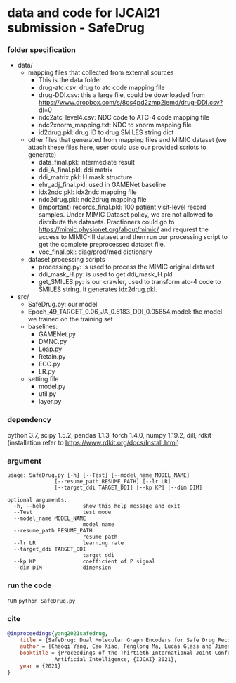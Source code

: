 # data and code for IJCAI21 submission - SafeDrug

### folder specification
- data/
    - mapping files that collected from external sources
        - This is the data folder
        - drug-atc.csv: drug to atc code mapping file
        - drug-DDI.csv: this a large file, could be downloaded from https://www.dropbox.com/s/8os4pd2zmp2jemd/drug-DDI.csv?dl=0
        - ndc2atc_level4.csv: NDC code to ATC-4 code mapping file
        - ndc2xnorm_mapping.txt: NDC to xnorm mapping file
        - id2drug.pkl: drug ID to drug SMILES string dict
    - other files that generated from mapping files and MIMIC dataset (we attach these files here, user could use our provided scriots to generate)
        - data_final.pkl: intermediate result
        - ddi_A_final.pkl: ddi matrix
        - ddi_matrix.pkl: H mask structure
        - ehr_adj_final.pkl: used in GAMENet baseline
        - idx2ndc.pkl: idx2ndc mapping file
        - ndc2drug.pkl: ndc2drug mapping file
        - (important) records_final.pkl: 100 patient visit-level record samples. Under MIMIC Dataset policy, we are not allowed to distribute the datasets. Practioners could go to https://mimic.physionet.org/about/mimic/ and requrest the access to MIMIC-III dataset and then run our processing script to get the complete preprocessed dataset file.
        - voc_final.pkl: diag/prod/med dictionary
    - dataset processing scripts
        - processing.py: is used to process the MIMIC original dataset
        - ddi_mask_H.py: is used to get ddi_mask_H.pkl
        - get_SMILES.py: is our crawler, used to transform atc-4 code to SMILES string. It generates idx2drug.pkl.
- src/
    - SafeDrug.py: our model
    - Epoch_49_TARGET_0.06_JA_0.5183_DDI_0.05854.model: the model we trained on the training set
    - baselines:
        - GAMENet.py
        - DMNC.py
        - Leap.py
        - Retain.py
        - ECC.py
        - LR.py
    - setting file
        - model.py
        - util.py
        - layer.py

### dependency
python 3.7, scipy 1.5.2, pandas 1.1.3, torch 1.4.0, numpy 1.19.2, dill, rdkit (installation refer to https://www.rdkit.org/docs/Install.html)

### argument

    usage: SafeDrug.py [-h] [--Test] [--model_name MODEL_NAME]
                   [--resume_path RESUME_PATH] [--lr LR]
                   [--target_ddi TARGET_DDI] [--kp KP] [--dim DIM]

    optional arguments:
      -h, --help            show this help message and exit
      --Test                test mode
      --model_name MODEL_NAME
                            model name
      --resume_path RESUME_PATH
                            resume path
      --lr LR               learning rate
      --target_ddi TARGET_DDI
                            target ddi
      --kp KP               coefficient of P signal
      --dim DIM             dimension


### run the code
run ```python SafeDrug.py```

### cite
```bibtex
@inproceedings{yang2021safedrug,
    title = {SafeDrug: Dual Molecular Graph Encoders for Safe Drug Recommendations},
    author = {Chaoqi Yang, Cao Xiao, Fenglong Ma, Lucas Glass and Jimeng Sun},
    booktitle = {Proceedings of the Thirtieth International Joint Conference on
               Artificial Intelligence, {IJCAI} 2021},
    year = {2021}
}
```
